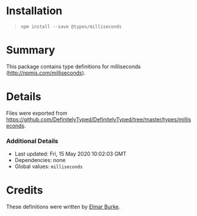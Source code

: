 # Installation
> `npm install --save @types/milliseconds`

# Summary
This package contains type definitions for milliseconds (http://npmjs.com/milliseconds).

# Details
Files were exported from https://github.com/DefinitelyTyped/DefinitelyTyped/tree/master/types/milliseconds.

### Additional Details
 * Last updated: Fri, 15 May 2020 10:02:03 GMT
 * Dependencies: none
 * Global values: `milliseconds`

# Credits
These definitions were written by [Elmar Burke](github.com/elmarburke).
